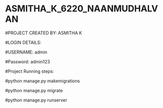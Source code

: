 # ASMITHA_K_6220_NAANMUDHALVAN

#PROJECT CREATED BY: ASMITHA K

#LOGIN DETAILS:

#USERNAME: admin

#Password: admin123

#Project Running steps:

#python manage.py makemigrations

#python manage.py migrate

#python manage.py runserver

